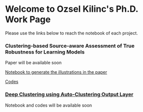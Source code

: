 # Welcome to Ozsel Kilinc's Ph.D. Work Page

Please use the links below to reach the notebook of each project.

### Clustering-based Source-aware Assessment of True Robustness for Learning Models
Paper will be available soon

[Notebook to generate the illustrations in the paper](robustness.md)

[Codes](http://github.com/ozcell/phdwork/tree/master/phdwork/robustness)

### [Deep Clustering using Auto-Clustering Output Layer](https://arxiv.org/pdf/1702.08648.pdf)
Notebook and codes will be available soon

